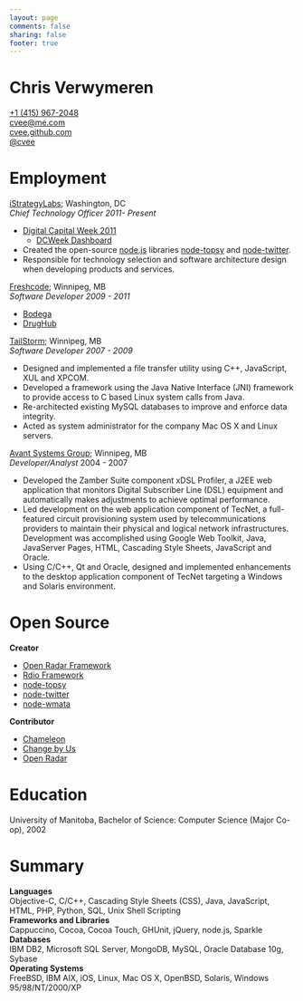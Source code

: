 ```yaml
---
layout: page
comments: false
sharing: false
footer: true
---
```


# Chris Verwymeren

[+1 (415) 967-2048](tel:14159672048)  
[cvee@me.com](mailto:cvee@me.com)  
[cvee.github.com](http://cvee.github.com)  
[@cvee](https://twitter.com/cvee)  

# Employment

[iStrategyLabs](http://istrategylabs.com); Washington, DC  
*Chief Technology Officer 2011- Present*

* [Digital Capital Week 2011](http://digitalcapitalweek.org)
  * [DCWeek Dashboard](http://ford.getgrandstand.com/)
* Created the open-source [node.js](http://nodejs.org) libraries [node-topsy](https://github.com/iStrategyLabs/node-topsy) and [node-twitter](https://github.com/iStrategyLabs/node-twitter).
* Responsible for technology selection and software architecture design when developing products and services.

[Freshcode](http://madefresh.ca); Winnipeg, MB  
*Software Developer 2009 - 2011*

* [Bodega](http://appbodega.com/)
* [DrugHub](http://itunes.apple.com/ca/app/drughub-medicine-cabinet-in/id421028414?mt=8)

[TailStorm](http://tailstorm.com/); Winnipeg, MB  
*Software Developer 2007 - 2009*

* Designed and implemented a file transfer utility using C++, JavaScript, XUL and XPCOM.
* Developed a framework using the Java Native Interface (JNI) framework to provide access to C based Linux system calls from Java.
* Re-architected existing MySQL databases to improve and enforce data integrity.
* Acted as system administrator for the company Mac OS X and Linux servers.

[Avant Systems Group](http://avant.ca); Winnipeg, MB  
*Developer/Analyst* 2004 - 2007

* Developed the Zamber Suite component xDSL Profiler, a J2EE web application that monitors Digital Subscriber Line (DSL) equipment and automatically makes adjustments to achieve optimal performance.
* Led development on the web application component of TecNet, a full-featured circuit provisioning system used by telecommunications providers to maintain their physical and logical network infrastructures. Development was accomplished using Google Web Toolkit, Java, JavaServer Pages, HTML, Cascading Style Sheets, JavaScript and Oracle.
* Using C/C++, Qt and Oracle, designed and implemented enhancements to the desktop application component of TecNet targeting a Windows and Solaris environment.

# Open Source

**Creator**

* [Open Radar Framework](https://github.com/cvee/OpenRadarFramework)
* [Rdio Framework](https://github.com/cvee/rdio-framework)
* [node-topsy](https://github.com/iStrategyLabs/node-topsy)
* [node-twitter](https://github.com/iStrategyLabs/node-twitter)
* [node-wmata](https://github.com/cvee/node-wmata)

**Contributor**

* [Chameleon](https://github.com/BigZaphod/Chameleon)
* [Change by Us](https://github.com/localprojects/Change-By-Us)
* [Open Radar](https://github.com/timburks/openradar)

# Education

University of Manitoba, Bachelor of Science: Computer Science (Major Co-op), 2002

# Summary

**Languages**  
Objective-C, C/C++, Cascading Style Sheets (CSS), Java, JavaScript, HTML, PHP, Python, SQL, Unix Shell Scripting    
**Frameworks and Libraries**  
Cappuccino, Cocoa, Cocoa Touch, GHUnit, jQuery, node.js, Sparkle
**Databases**  
IBM DB2, Microsoft SQL Server, MongoDB, MySQL, Oracle Database 10g, Sybase  
**Operating Systems**  
FreeBSD, IBM AIX, iOS, Linux, Mac OS X, OpenBSD, Solaris, Windows 95/98/NT/2000/XP  
